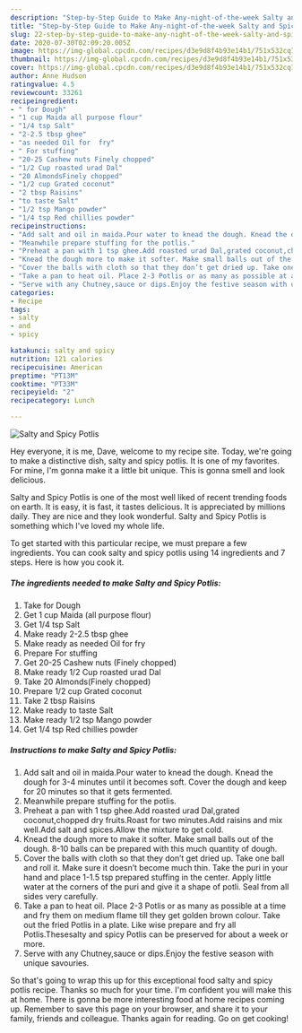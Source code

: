 ```yaml
---
description: "Step-by-Step Guide to Make Any-night-of-the-week Salty and Spicy Potlis"
title: "Step-by-Step Guide to Make Any-night-of-the-week Salty and Spicy Potlis"
slug: 22-step-by-step-guide-to-make-any-night-of-the-week-salty-and-spicy-potlis
date: 2020-07-30T02:09:20.005Z
image: https://img-global.cpcdn.com/recipes/d3e9d8f4b93e14b1/751x532cq70/salty-and-spicy-potlis-recipe-main-photo.jpg
thumbnail: https://img-global.cpcdn.com/recipes/d3e9d8f4b93e14b1/751x532cq70/salty-and-spicy-potlis-recipe-main-photo.jpg
cover: https://img-global.cpcdn.com/recipes/d3e9d8f4b93e14b1/751x532cq70/salty-and-spicy-potlis-recipe-main-photo.jpg
author: Anne Hudson
ratingvalue: 4.5
reviewcount: 33261
recipeingredient:
- " for Dough"
- "1 cup Maida all purpose flour"
- "1/4 tsp Salt"
- "2-2.5 tbsp ghee"
- "as needed Oil for  fry"
- " For stuffing"
- "20-25 Cashew nuts Finely chopped"
- "1/2 Cup roasted urad Dal"
- "20 AlmondsFinely chopped"
- "1/2 cup Grated coconut"
- "2 tbsp Raisins"
- "to taste Salt"
- "1/2 tsp Mango powder"
- "1/4 tsp Red chillies powder"
recipeinstructions:
- "Add salt and oil in maida.Pour water to knead the dough. Knead the dough for 3-4 minutes until it becomes soft. Cover the dough and keep for 20 minutes so that it gets fermented."
- "Meanwhile prepare stuffing for the potlis."
- "Preheat a pan with 1 tsp ghee.Add roasted urad Dal,grated coconut,chopped dry fruits.Roast for two minutes.Add raisins and mix well.Add salt and spices.Allow the mixture to get cold."
- "Knead the dough more to make it softer. Make small balls out of the dough. 8-10 balls can be prepared with this much quantity of dough."
- "Cover the balls with cloth so that they don’t get dried up. Take one ball and roll it. Make sure it doesn’t become much thin. Take the puri in your hand and place 1-1.5 tsp prepared stuffing in the center. Apply little water at the corners of the puri and give it a shape of potli. Seal from all sides very carefully."
- "Take a pan to heat oil. Place 2-3 Potlis or as many as possible at a time and fry them on medium flame till they get golden brown colour. Take out the fried Potlis in a plate. Like wise prepare and fry all Potlis.Thesesalty and spicy Potlis can be preserved for about a week or more."
- "Serve with any Chutney,sauce or dips.Enjoy the festive season with unique savouries."
categories:
- Recipe
tags:
- salty
- and
- spicy

katakunci: salty and spicy 
nutrition: 121 calories
recipecuisine: American
preptime: "PT13M"
cooktime: "PT33M"
recipeyield: "2"
recipecategory: Lunch

---
```



![Salty and Spicy Potlis](https://img-global.cpcdn.com/recipes/d3e9d8f4b93e14b1/751x532cq70/salty-and-spicy-potlis-recipe-main-photo.jpg)

Hey everyone, it is me, Dave, welcome to my recipe site. Today, we're going to make a distinctive dish, salty and spicy potlis. It is one of my favorites. For mine, I'm gonna make it a little bit unique. This is gonna smell and look delicious.



Salty and Spicy Potlis is one of the most well liked of recent trending foods on earth. It is easy, it is fast, it tastes delicious. It is appreciated by millions daily. They are nice and they look wonderful. Salty and Spicy Potlis is something which I've loved my whole life.


To get started with this particular recipe, we must prepare a few ingredients. You can cook salty and spicy potlis using 14 ingredients and 7 steps. Here is how you cook it.

<!--inarticleads1-->

##### The ingredients needed to make Salty and Spicy Potlis:

1. Take  for Dough
1. Get 1 cup Maida (all purpose flour)
1. Get 1/4 tsp Salt
1. Make ready 2-2.5 tbsp ghee
1. Make ready as needed Oil for  fry
1. Prepare  For stuffing
1. Get 20-25 Cashew nuts (Finely chopped)
1. Make ready 1/2 Cup roasted urad Dal
1. Take 20 Almonds(Finely chopped)
1. Prepare 1/2 cup Grated coconut
1. Take 2 tbsp Raisins
1. Make ready to taste Salt
1. Make ready 1/2 tsp Mango powder
1. Get 1/4 tsp Red chillies powder




<!--inarticleads2-->

##### Instructions to make Salty and Spicy Potlis:

1. Add salt and oil in maida.Pour water to knead the dough. Knead the dough for 3-4 minutes until it becomes soft. Cover the dough and keep for 20 minutes so that it gets fermented.
1. Meanwhile prepare stuffing for the potlis.
1. Preheat a pan with 1 tsp ghee.Add roasted urad Dal,grated coconut,chopped dry fruits.Roast for two minutes.Add raisins and mix well.Add salt and spices.Allow the mixture to get cold.
1. Knead the dough more to make it softer. Make small balls out of the dough. 8-10 balls can be prepared with this much quantity of dough.
1. Cover the balls with cloth so that they don’t get dried up. Take one ball and roll it. Make sure it doesn’t become much thin. Take the puri in your hand and place 1-1.5 tsp prepared stuffing in the center. Apply little water at the corners of the puri and give it a shape of potli. Seal from all sides very carefully.
1. Take a pan to heat oil. Place 2-3 Potlis or as many as possible at a time and fry them on medium flame till they get golden brown colour. Take out the fried Potlis in a plate. Like wise prepare and fry all Potlis.Thesesalty and spicy Potlis can be preserved for about a week or more.
1. Serve with any Chutney,sauce or dips.Enjoy the festive season with unique savouries.




So that's going to wrap this up for this exceptional food salty and spicy potlis recipe. Thanks so much for your time. I'm confident you will make this at home. There is gonna be more interesting food at home recipes coming up. Remember to save this page on your browser, and share it to your family, friends and colleague. Thanks again for reading. Go on get cooking!

